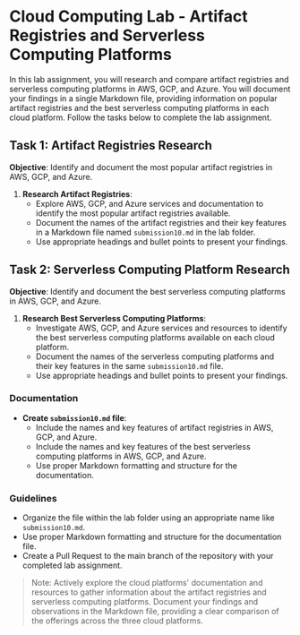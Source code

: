 # Cloud Computing Lab - Artifact Registries and Serverless Computing Platforms

In this lab assignment, you will research and compare artifact registries and serverless computing platforms in AWS, GCP, and Azure. You will document your findings in a single Markdown file, providing information on popular artifact registries and the best serverless computing platforms in each cloud platform. Follow the tasks below to complete the lab assignment.

## Task 1: Artifact Registries Research

**Objective**: Identify and document the most popular artifact registries in AWS, GCP, and Azure.

1. **Research Artifact Registries**:
   - Explore AWS, GCP, and Azure services and documentation to identify the most popular artifact registries available.
   - Document the names of the artifact registries and their key features in a Markdown file named `submission10.md` in the lab folder.
   - Use appropriate headings and bullet points to present your findings.

## Task 2: Serverless Computing Platform Research

**Objective**: Identify and document the best serverless computing platforms in AWS, GCP, and Azure.

1. **Research Best Serverless Computing Platforms**:
   - Investigate AWS, GCP, and Azure services and resources to identify the best serverless computing platforms available on each cloud platform.
   - Document the names of the serverless computing platforms and their key features in the same `submission10.md` file.
   - Use appropriate headings and bullet points to present your findings.

### Documentation

- **Create `submission10.md` file**:
  - Include the names and key features of artifact registries in AWS, GCP, and Azure.
  - Include the names and key features of the best serverless computing platforms in AWS, GCP, and Azure.
  - Use proper Markdown formatting and structure for the documentation.

### Guidelines

- Organize the file within the lab folder using an appropriate name like `submission10.md`.
- Use proper Markdown formatting and structure for the documentation file.
- Create a Pull Request to the main branch of the repository with your completed lab assignment.

> Note: Actively explore the cloud platforms' documentation and resources to gather information about the artifact registries and serverless computing platforms. Document your findings and observations in the Markdown file, providing a clear comparison of the offerings across the three cloud platforms.
